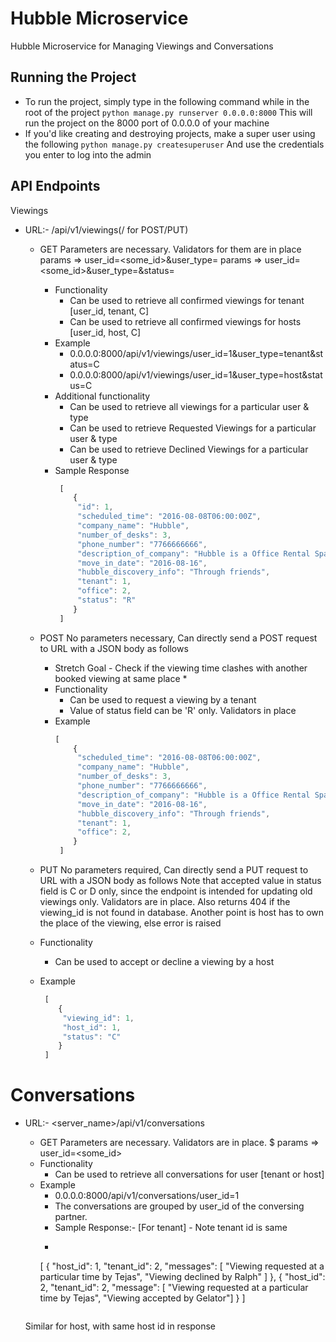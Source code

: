 Hubble Microservice
==============================

Hubble Microservice for Managing Viewings and Conversations

Running the Project
--------------------
* To run the project, simply type in the following command while in the root of the project
	 ```python manage.py runserver 0.0.0.0:8000```
  This will run the project on the 8000 port of 0.0.0.0 of your machine
* If you'd like creating and destroying projects, make a super user using the following 
	 ```python manage.py createsuperuser```
  And use the credentials you enter to log into the admin


API Endpoints
--------------

Viewings


* URL:- <servername>/api/v1/viewings(/ for POST/PUT)

  - GET
  	Parameters are necessary. Validators for them are in place
  	params => user_id=<some_id>&user_type=<tenant or host>
  	params => user_id=<some_id>&user_type=<tenant or host>&status=<R or C or D>
    - Functionality 
    	- Can be used to retrieve all confirmed viewings for tenant [user_id, tenant, C]
    	- Can be used to retrieve all confirmed viewings for hosts [user_id, host, C]
    - Example
        - 0.0.0.0:8000/api/v1/viewings/user_id=1&user_type=tenant&status=C
        - 0.0.0.0:8000/api/v1/viewings/user_id=1&user_type=host&status=C
    - Additional functionality
    	- Can be used to retrieve all viewings for a particular user & type
    	- Can be used to retrieve Requested Viewings for a particular user & type    
    	- Can be used to retrieve Declined Viewings for a particular user & type
    - Sample Response
    	```javascript
    	 [
    	 	{
    		 "id": 1,
    	     "scheduled_time": "2016-08-08T06:00:00Z",
    	     "company_name": "Hubble",
    	     "number_of_desks": 3,
    	     "phone_number": "7766666666",
    	     "description_of_company": "Hubble is a Office Rental Space Company in London",
    	     "move_in_date": "2016-08-16",
    	     "hubble_discovery_info": "Through friends",
    	     "tenant": 1,
    	     "office": 2,
    	     "status": "R"
    	 	}
    	 ]
    	 ```

  - POST
  	No parameters necessary, Can directly send a POST request to URL with a JSON body as follows
  	
  	* Stretch Goal - Check if the viewing time clashes with another booked viewing at same place *
  	
  	- Functionality
     	- Can be used to request a viewing by a tenant
     	- Value of status field can be 'R' only. Validators in place
    - Example 
    	```javascript
    	[
    		{
    	     "scheduled_time": "2016-08-08T06:00:00Z",
    	     "company_name": "Hubble",
    	     "number_of_desks": 3,
    	     "phone_number": "7766666666",
    	     "description_of_company": "Hubble is a Office Rental Space Company in London",
    	     "move_in_date": "2016-08-16",
    	     "hubble_discovery_info": "Through friends",
    	     "tenant": 1,
    	     "office": 2,
    	 	}
    	 ]
    	``` 
   - PUT
   	No parameters required, Can directly send a PUT request to URL with a JSON body as follows
	Note that accepted value in status field is C or D only, since the endpoint is intended for 
  	updating old viewings only. Validators are in place. Also returns 404 if the viewing_id is not 
  	found in database.
  	Another point is host has to own the place of the viewing, else error is raised
  	- Functionality
  		- Can be used to accept or decline a viewing by a host
  	- Example
  		```javascript
   	 	 [
   	 	 	{
    	     "viewing_id": 1,
    	 	 "host_id": 1,
    	     "status": "C"
    	 	}
    	 ]
    	```
    

Conversations
=============

* URL:- <server_name>/api/v1/conversations

	- GET
	Parameters are necessary. Validators are in place.
	$ params => user_id=<some_id>
    - Functionality 
    	- Can be used to retrieve all conversations for user [tenant or host]
    - Example
        - 0.0.0.0:8000/api/v1/conversations/user_id=1
    	- The conversations are grouped by user_id of the conversing partner.
    	- Sample Response:-  [For tenant] - Note tenant id is same
   	 	- ```javascript
   	 	 [
   	 		{
   	 		 "host_id": 1,
   	 		 "tenant_id": 2,
    	    "messages": [
    			"Viewing requested at a particular time by Tejas",
    			"Viewing declined by Ralph"	
    		]
    	 	},
    		{
    	    "host_id": 2,
    		 "tenant_id": 2,
    	    "message": [
    			"Viewing requested at a particular time by Tejas",
    			"Viewing accepted by Gelator"]
    	 	}
    	 ]
    	```
    Similar for host, with same host id in response
